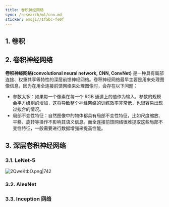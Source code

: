 ```yaml
---
title: 卷积神经网络
sync: /research/ml/cnn.md
sticker: emoji//1f5bc-fe0f
---
```


## 1. 卷积

## 2. 卷积神经网络

**卷积神经网络(convolutional neural network, CNN, ConvNet)** 是一种具有局部连接、权重共享等特性的深层前馈神经网络。卷积神经网络最早主要是用来处理图像信息，因为在用全连接前馈网络来处理图像时，会存在以下问题：

- 参数太多：如果每一个像素在每一个 RGB 通道上的值作为输入，参数的规模会平方级别的增加，这将导致整个神经网络的训练效率非常低，也很容易出现过拟合的情况。
- 局部不变性特征：自然图像中的物体都具有局部不变性特征，比如尺度缩放、平移、旋转等操作不影响其语义信息。而全连接前馈网络很难提取这些局部不变性特征，一般需要进行数据增强来提高性能。

## 3. 深层卷积神经网络

### 3.1. LeNet-5

![2QweKtbO.png|742](https://static.memset0.cn/img/v6/2024/08/30/2QweKtbO.png)

### 3.2. AlexNet

### 3.3. Inception 网络
